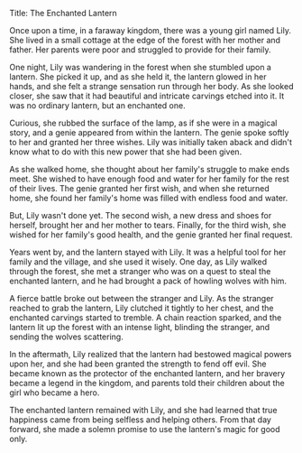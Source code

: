 Title: The Enchanted Lantern

Once upon a time, in a faraway kingdom, there was a young girl named Lily. She lived in a small cottage at the edge of the forest with her mother and father. Her parents were poor and struggled to provide for their family. 

One night, Lily was wandering in the forest when she stumbled upon a lantern. She picked it up, and as she held it, the lantern glowed in her hands, and she felt a strange sensation run through her body. As she looked closer, she saw that it had beautiful and intricate carvings etched into it. It was no ordinary lantern, but an enchanted one.

Curious, she rubbed the surface of the lamp, as if she were in a magical story, and a genie appeared from within the lantern. The genie spoke softly to her and granted her three wishes. Lily was initially taken aback and didn't know what to do with this new power that she had been given. 

As she walked home, she thought about her family's struggle to make ends meet. She wished to have enough food and water for her family for the rest of their lives. The genie granted her first wish, and when she returned home, she found her family's home was filled with endless food and water.

But, Lily wasn't done yet. The second wish, a new dress and shoes for herself, brought her and her mother to tears. Finally, for the third wish, she wished for her family's good health, and the genie granted her final request.

Years went by, and the lantern stayed with Lily. It was a helpful tool for her family and the village, and she used it wisely. One day, as Lily walked through the forest, she met a stranger who was on a quest to steal the enchanted lantern, and he had brought a pack of howling wolves with him.

A fierce battle broke out between the stranger and Lily. As the stranger reached to grab the lantern, Lily clutched it tightly to her chest, and the enchanted carvings started to tremble. A chain reaction sparked, and the lantern lit up the forest with an intense light, blinding the stranger, and sending the wolves scattering. 

In the aftermath, Lily realized that the lantern had bestowed magical powers upon her, and she had been granted the strength to fend off evil. She became known as the protector of the enchanted lantern, and her bravery became a legend in the kingdom, and parents told their children about the girl who became a hero.

The enchanted lantern remained with Lily, and she had learned that true happiness came from being selfless and helping others. From that day forward, she made a solemn promise to use the lantern's magic for good only.